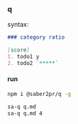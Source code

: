 ### q

syntax:

```md
### category ratio

[score]
1. todo1 y
2. todo2 `*****`
```

#### run

```bash
npm i @saber2pr/q -g

sa-q q.md
sa-q q.md 4
```
